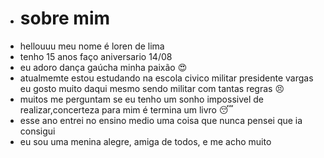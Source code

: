 - # sobre mim 
- hellouuu meu nome é loren de lima 
- tenho 15 anos faço aniversario 14/08 
- eu adoro dança gaúcha minha paixão :heart_eyes:
- atualmemte estou estudando na escola civico militar presidente vargas eu gosto muito daqui mesmo sendo militar com tantas regras 😣
- muitos me perguntam se eu tenho um sonho impossivel de realizar,concerteza para mim é termina um livro :sleeping:
- esse ano entrei no ensino medio uma coisa que nunca pensei que ia consigui
- eu sou uma menina alegre, amiga de todos, e me acho muito 
